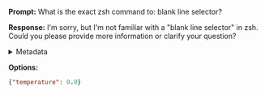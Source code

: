 **Prompt:**
What is the exact zsh command to: blank line selector?


**Response:**
I'm sorry, but I'm not familiar with a "blank line selector" in zsh. Could you please provide more information or clarify your question?

<details><summary>Metadata</summary>

- Duration: 1279 ms
- Datetime: 2023-08-28T18:42:16.880456
- Model: gpt-3.5-turbo-0613

</details>

**Options:**
```json
{"temperature": 0.0}
```

